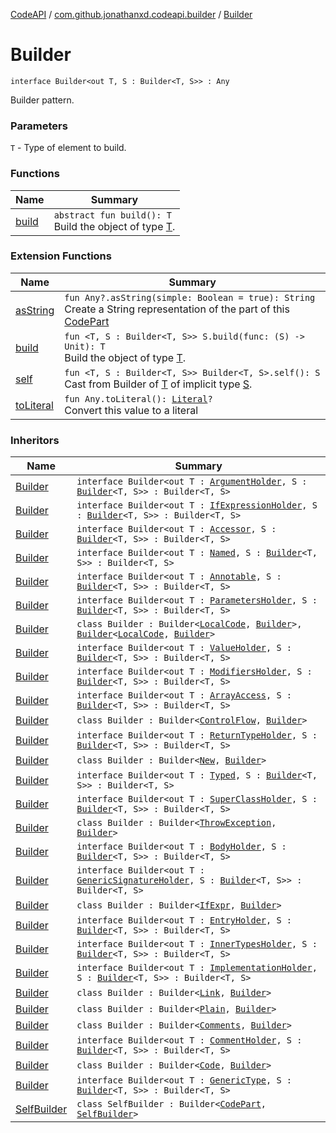 [CodeAPI](../../index.md) / [com.github.jonathanxd.codeapi.builder](../index.md) / [Builder](.)

# Builder

`interface Builder<out T, S : Builder<T, S>> : Any`

Builder pattern.

### Parameters

`T` - Type of element to build.

### Functions

| Name | Summary |
|---|---|
| [build](build.md) | `abstract fun build(): T`<br>Build the object of type [T](#). |

### Extension Functions

| Name | Summary |
|---|---|
| [asString](../../com.github.jonathanxd.codeapi.util/kotlin.-any/as-string.md) | `fun Any?.asString(simple: Boolean = true): String`<br>Create a String representation of the part of this [CodePart](../../com.github.jonathanxd.codeapi/-code-part/index.md) |
| [build](../build.md) | `fun <T, S : Builder<T, S>> S.build(func: (S) -> Unit): T`<br>Build the object of type [T](#). |
| [self](../../com.github.jonathanxd.codeapi.util/self.md) | `fun <T, S : Builder<T, S>> Builder<T, S>.self(): S`<br>Cast from Builder of [T](#) of implicit type [S](#). |
| [toLiteral](../../com.github.jonathanxd.codeapi.util.conversion/kotlin.-any/to-literal.md) | `fun Any.toLiteral(): `[`Literal`](../../com.github.jonathanxd.codeapi.literal/-literal/index.md)`?`<br>Convert this value to a literal |

### Inheritors

| Name | Summary |
|---|---|
| [Builder](../../com.github.jonathanxd.codeapi.base/-argument-holder/-builder/index.md) | `interface Builder<out T : `[`ArgumentHolder`](../../com.github.jonathanxd.codeapi.base/-argument-holder/index.md)`, S : `[`Builder`](../../com.github.jonathanxd.codeapi.base/-argument-holder/-builder/index.md)`<T, S>> : Builder<T, S>` |
| [Builder](../../com.github.jonathanxd.codeapi.base/-if-expression-holder/-builder/index.md) | `interface Builder<out T : `[`IfExpressionHolder`](../../com.github.jonathanxd.codeapi.base/-if-expression-holder/index.md)`, S : `[`Builder`](../../com.github.jonathanxd.codeapi.base/-if-expression-holder/-builder/index.md)`<T, S>> : Builder<T, S>` |
| [Builder](../../com.github.jonathanxd.codeapi.base/-accessor/-builder/index.md) | `interface Builder<out T : `[`Accessor`](../../com.github.jonathanxd.codeapi.base/-accessor/index.md)`, S : `[`Builder`](../../com.github.jonathanxd.codeapi.base/-accessor/-builder/index.md)`<T, S>> : Builder<T, S>` |
| [Builder](../../com.github.jonathanxd.codeapi.base/-named/-builder/index.md) | `interface Builder<out T : `[`Named`](../../com.github.jonathanxd.codeapi.base/-named/index.md)`, S : `[`Builder`](../../com.github.jonathanxd.codeapi.base/-named/-builder/index.md)`<T, S>> : Builder<T, S>` |
| [Builder](../../com.github.jonathanxd.codeapi.base/-annotable/-builder/index.md) | `interface Builder<out T : `[`Annotable`](../../com.github.jonathanxd.codeapi.base/-annotable/index.md)`, S : `[`Builder`](../../com.github.jonathanxd.codeapi.base/-annotable/-builder/index.md)`<T, S>> : Builder<T, S>` |
| [Builder](../../com.github.jonathanxd.codeapi.base/-parameters-holder/-builder/index.md) | `interface Builder<out T : `[`ParametersHolder`](../../com.github.jonathanxd.codeapi.base/-parameters-holder/index.md)`, S : `[`Builder`](../../com.github.jonathanxd.codeapi.base/-parameters-holder/-builder/index.md)`<T, S>> : Builder<T, S>` |
| [Builder](../../com.github.jonathanxd.codeapi.base/-local-code/-builder/index.md) | `class Builder : Builder<`[`LocalCode`](../../com.github.jonathanxd.codeapi.base/-local-code/index.md)`, `[`Builder`](../../com.github.jonathanxd.codeapi.base/-local-code/-builder/index.md)`>, `[`Builder`](../../com.github.jonathanxd.codeapi.base/-inner-types-holder/-builder/index.md)`<`[`LocalCode`](../../com.github.jonathanxd.codeapi.base/-local-code/index.md)`, `[`Builder`](../../com.github.jonathanxd.codeapi.base/-local-code/-builder/index.md)`>` |
| [Builder](../../com.github.jonathanxd.codeapi.base/-value-holder/-builder/index.md) | `interface Builder<out T : `[`ValueHolder`](../../com.github.jonathanxd.codeapi.base/-value-holder/index.md)`, S : `[`Builder`](../../com.github.jonathanxd.codeapi.base/-value-holder/-builder/index.md)`<T, S>> : Builder<T, S>` |
| [Builder](../../com.github.jonathanxd.codeapi.base/-modifiers-holder/-builder/index.md) | `interface Builder<out T : `[`ModifiersHolder`](../../com.github.jonathanxd.codeapi.base/-modifiers-holder/index.md)`, S : `[`Builder`](../../com.github.jonathanxd.codeapi.base/-modifiers-holder/-builder/index.md)`<T, S>> : Builder<T, S>` |
| [Builder](../../com.github.jonathanxd.codeapi.base/-array-access/-builder/index.md) | `interface Builder<out T : `[`ArrayAccess`](../../com.github.jonathanxd.codeapi.base/-array-access/index.md)`, S : `[`Builder`](../../com.github.jonathanxd.codeapi.base/-array-access/-builder/index.md)`<T, S>> : Builder<T, S>` |
| [Builder](../../com.github.jonathanxd.codeapi.base/-control-flow/-builder/index.md) | `class Builder : Builder<`[`ControlFlow`](../../com.github.jonathanxd.codeapi.base/-control-flow/index.md)`, `[`Builder`](../../com.github.jonathanxd.codeapi.base/-control-flow/-builder/index.md)`>` |
| [Builder](../../com.github.jonathanxd.codeapi.base/-return-type-holder/-builder/index.md) | `interface Builder<out T : `[`ReturnTypeHolder`](../../com.github.jonathanxd.codeapi.base/-return-type-holder/index.md)`, S : `[`Builder`](../../com.github.jonathanxd.codeapi.base/-return-type-holder/-builder/index.md)`<T, S>> : Builder<T, S>` |
| [Builder](../../com.github.jonathanxd.codeapi.base/-new/-builder/index.md) | `class Builder : Builder<`[`New`](../../com.github.jonathanxd.codeapi.base/-new/index.md)`, `[`Builder`](../../com.github.jonathanxd.codeapi.base/-new/-builder/index.md)`>` |
| [Builder](../../com.github.jonathanxd.codeapi.base/-typed/-builder/index.md) | `interface Builder<out T : `[`Typed`](../../com.github.jonathanxd.codeapi.base/-typed/index.md)`, S : `[`Builder`](../../com.github.jonathanxd.codeapi.base/-typed/-builder/index.md)`<T, S>> : Builder<T, S>` |
| [Builder](../../com.github.jonathanxd.codeapi.base/-super-class-holder/-builder/index.md) | `interface Builder<out T : `[`SuperClassHolder`](../../com.github.jonathanxd.codeapi.base/-super-class-holder/index.md)`, S : `[`Builder`](../../com.github.jonathanxd.codeapi.base/-super-class-holder/-builder/index.md)`<T, S>> : Builder<T, S>` |
| [Builder](../../com.github.jonathanxd.codeapi.base/-throw-exception/-builder/index.md) | `class Builder : Builder<`[`ThrowException`](../../com.github.jonathanxd.codeapi.base/-throw-exception/index.md)`, `[`Builder`](../../com.github.jonathanxd.codeapi.base/-throw-exception/-builder/index.md)`>` |
| [Builder](../../com.github.jonathanxd.codeapi.base/-body-holder/-builder/index.md) | `interface Builder<out T : `[`BodyHolder`](../../com.github.jonathanxd.codeapi.base/-body-holder/index.md)`, S : `[`Builder`](../../com.github.jonathanxd.codeapi.base/-body-holder/-builder/index.md)`<T, S>> : Builder<T, S>` |
| [Builder](../../com.github.jonathanxd.codeapi.base/-generic-signature-holder/-builder/index.md) | `interface Builder<out T : `[`GenericSignatureHolder`](../../com.github.jonathanxd.codeapi.base/-generic-signature-holder/index.md)`, S : `[`Builder`](../../com.github.jonathanxd.codeapi.base/-generic-signature-holder/-builder/index.md)`<T, S>> : Builder<T, S>` |
| [Builder](../../com.github.jonathanxd.codeapi.base/-if-expr/-builder/index.md) | `class Builder : Builder<`[`IfExpr`](../../com.github.jonathanxd.codeapi.base/-if-expr/index.md)`, `[`Builder`](../../com.github.jonathanxd.codeapi.base/-if-expr/-builder/index.md)`>` |
| [Builder](../../com.github.jonathanxd.codeapi.base/-entry-holder/-builder/index.md) | `interface Builder<out T : `[`EntryHolder`](../../com.github.jonathanxd.codeapi.base/-entry-holder/index.md)`, S : `[`Builder`](../../com.github.jonathanxd.codeapi.base/-entry-holder/-builder/index.md)`<T, S>> : Builder<T, S>` |
| [Builder](../../com.github.jonathanxd.codeapi.base/-inner-types-holder/-builder/index.md) | `interface Builder<out T : `[`InnerTypesHolder`](../../com.github.jonathanxd.codeapi.base/-inner-types-holder/index.md)`, S : `[`Builder`](../../com.github.jonathanxd.codeapi.base/-inner-types-holder/-builder/index.md)`<T, S>> : Builder<T, S>` |
| [Builder](../../com.github.jonathanxd.codeapi.base/-implementation-holder/-builder/index.md) | `interface Builder<out T : `[`ImplementationHolder`](../../com.github.jonathanxd.codeapi.base/-implementation-holder/index.md)`, S : `[`Builder`](../../com.github.jonathanxd.codeapi.base/-implementation-holder/-builder/index.md)`<T, S>> : Builder<T, S>` |
| [Builder](../../com.github.jonathanxd.codeapi.base.comment/-link/-builder/index.md) | `class Builder : Builder<`[`Link`](../../com.github.jonathanxd.codeapi.base.comment/-link/index.md)`, `[`Builder`](../../com.github.jonathanxd.codeapi.base.comment/-link/-builder/index.md)`>` |
| [Builder](../../com.github.jonathanxd.codeapi.base.comment/-plain/-builder/index.md) | `class Builder : Builder<`[`Plain`](../../com.github.jonathanxd.codeapi.base.comment/-plain/index.md)`, `[`Builder`](../../com.github.jonathanxd.codeapi.base.comment/-plain/-builder/index.md)`>` |
| [Builder](../../com.github.jonathanxd.codeapi.base.comment/-comments/-builder/index.md) | `class Builder : Builder<`[`Comments`](../../com.github.jonathanxd.codeapi.base.comment/-comments/index.md)`, `[`Builder`](../../com.github.jonathanxd.codeapi.base.comment/-comments/-builder/index.md)`>` |
| [Builder](../../com.github.jonathanxd.codeapi.base.comment/-comment-holder/-builder/index.md) | `interface Builder<out T : `[`CommentHolder`](../../com.github.jonathanxd.codeapi.base.comment/-comment-holder/index.md)`, S : `[`Builder`](../../com.github.jonathanxd.codeapi.base.comment/-comment-holder/-builder/index.md)`<T, S>> : Builder<T, S>` |
| [Builder](../../com.github.jonathanxd.codeapi.base.comment/-code/-builder/index.md) | `class Builder : Builder<`[`Code`](../../com.github.jonathanxd.codeapi.base.comment/-code/index.md)`, `[`Builder`](../../com.github.jonathanxd.codeapi.base.comment/-code/-builder/index.md)`>` |
| [Builder](../../com.github.jonathanxd.codeapi.type/-generic-type/-builder/index.md) | `interface Builder<out T : `[`GenericType`](../../com.github.jonathanxd.codeapi.type/-generic-type/index.md)`, S : `[`Builder`](../../com.github.jonathanxd.codeapi.type/-generic-type/-builder/index.md)`<T, S>> : Builder<T, S>` |
| [SelfBuilder](../../com.github.jonathanxd.codeapi/-code-part/-self-builder/index.md) | `class SelfBuilder : Builder<`[`CodePart`](../../com.github.jonathanxd.codeapi/-code-part/index.md)`, `[`SelfBuilder`](../../com.github.jonathanxd.codeapi/-code-part/-self-builder/index.md)`>` |
